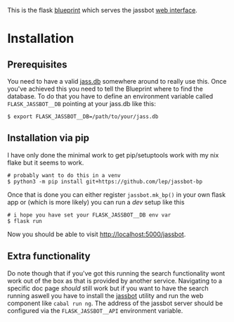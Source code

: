 This is the flask [blueprint](https://flask.palletsprojects.com/en/2.2.x/blueprints/)
which serves the jassbot [web interface](https://lep.duckdns.org/jassbot).

# Installation

## Prerequisites

You need to have a valid [jass.db](https://github.com/lep/jassdoc) somewhere
around to really use this. Once you've achieved this you need to tell the
Blueprint where to find the database. To do that you have to define an
environment variable called `FLASK_JASSBOT__DB` pointing at your jass.db like this:

    $ export FLASK_JASSBOT__DB=/path/to/your/jass.db

## Installation via pip

I have only done the minimal work to get pip/setuptools work with my nix flake
but it seems to work. 

    # probably want to do this in a venv
    $ python3 -m pip install git+https://github.com/lep/jassbot-bp

Once that is done you can either register `jassbot.mk_bp()` in your own flask
app or (which is more likely) you can run a *dev* setup like this

    # i hope you have set your FLASK_JASSBOT__DB env var
    $ flask run

Now you should be able to visit <http://localhost:5000/jassbot>.

## Extra functionality

Do note though that if you've got this running the search functionality wont
work out of the box as that is provided by another service. Navigating to a
specific doc page *should* still work but if you want to have the search running
aswell you have to install the [jassbot](https://github.com/lep/jassbot) utility
and run the web component like `cabal run ng`. The address of the jassbot server
should be configured via the `FLASK_JASSBOT__API` environment variable.

